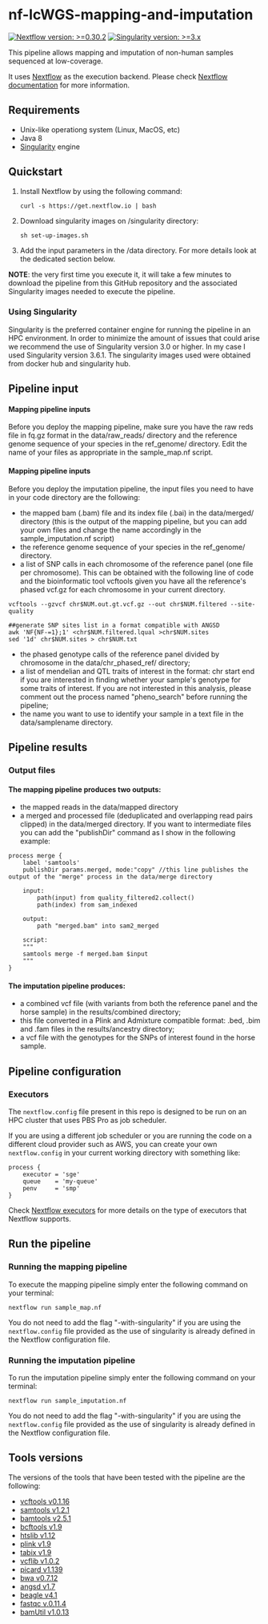 # nf-lcWGS-mapping-and-imputation

[![Nextflow version: >=0.30.2](https://img.shields.io/badge/nextflow-%E2%89%A50.30.2-brightgreen.svg)](http://nextflow.io)
[![Singularity version: >=3.x](https://img.shields.io/badge/singularity-3.x-blue.svg)](http://sylabs.io/singularity)

This pipeline allows mapping and imputation of non-human samples sequenced at low-coverage.

It uses [Nextflow](http://www.nextflow.io) as the execution backend. Please check [Nextflow documentation](http://www.nextflow.io/docs/latest/index.html) for more information.

## Requirements

- Unix-like operationg system (Linux, MacOS, etc)
- Java 8
- [Singularity](http://singularity.lbl.gov) engine

## Quickstart

1. Install Nextflow by using the following command:

    ```
    curl -s https://get.nextflow.io | bash
    ```

2. Download singularity images on /singularity directory:

    ```
    sh set-up-images.sh

    ```
3. Add the input parameters in the /data directory. For more details look at the dedicated section below. 

**NOTE**: the very first time you execute it, it will take a few minutes to download the pipeline from this GitHub repository and the associated Singularity images needed to execute the pipeline.

### Using Singularity

Singularity is the preferred container engine for running the pipeline in an HPC environment. In order to minimize the amount of issues that could arise we recommend the use of Singularity version 3.0 or higher. In my case I used Singularity version 3.6.1. The singularity images used were obtained from docker hub and singularity hub.

## Pipeline input
#### Mapping pipeline inputs
Before you deploy the mapping pipeline, make sure you have the raw reds file in fq.gz format in the data/raw_reads/ directory and the reference genome sequence of your species in the ref_genome/ directory. Edit the name of your files as appropriate in the sample_map.nf script. 

#### Mapping pipeline inputs
Before you deploy the imputation pipeline, the input files you need to have in your code directory are the following:
* the mapped bam (.bam) file and its index file (.bai) in the data/merged/ directory (this is the output of the mapping pipeline, but you can add your own files and change the name accordingly in the sample_imputation.nf script)
* the reference genome sequence of your species in the ref_genome/ directory.
* a list of SNP calls in each chromosome of the reference panel (one file per chromosome). This can be obtained with the following line of code and the bioinformatic tool vcftools given you have all the reference's phased vcf.gz for each chromosome in your current directory. 

```
vcftools --gzvcf chr$NUM.out.gt.vcf.gz --out chr$NUM.filtered --site-quality

##generate SNP sites list in a format compatible with ANGSD
awk 'NF{NF-=1};1' <chr$NUM.filtered.lqual >chr$NUM.sites
sed '1d' chr$NUM.sites > chr$NUM.txt

```
* the phased genotype calls of the reference panel divided by chromosome in the data/chr_phased_ref/ directory;
* a list of mendelian and QTL traits of interest in the format: chr start end if you are interested in finding whether your sample's genotype for some traits of interest. If you are not interested in this analysis, please comment out the process named "pheno_search" before running the pipeline;
* the name you want to use to identify your sample in a text file in the data/samplename directory.

## Pipeline results
### Output files

#### The mapping pipeline produces two outputs: 
* the mapped reads in the data/mapped directory
* a merged and processed file (deduplicated and overlapping read pairs clipped) in the data/merged directory. If you want to intermediate files you can add the "publishDir" command as I show in the following example:

```
process	merge { 
    label 'samtools'
    publishDir params.merged, mode:"copy" //this line publishes the output of the "merge" process in the data/merge directory

    input:
        path(input) from quality_filtered2.collect()
        path(index) from sam_indexed

    output:
        path "merged.bam" into sam2_merged     

    script:
    """
    samtools merge -f merged.bam $input                                                                                      
    """
}
```

#### The imputation pipeline produces:
* a combined vcf file (with variants from both the reference panel and the horse sample) in the results/combined directory;
* this file converted in a Plink and Admixture compatible format: .bed, .bim and .fam files in the results/ancestry directory; 
* a vcf file with the genotypes for the SNPs of interest found in the horse sample. 

## Pipeline configuration

### Executors

The `nextflow.config` file present in this repo is designed to be run on an HPC cluster that uses PBS Pro as job scheduler.

If you are using a different job scheduler or you are running the code on a different cloud provider such as AWS, you can create your own `nextflow.config` in your current working directory with something like:

```
process {
    executor = 'sge'
    queue    = 'my-queue'
    penv     = 'smp'
}
```
Check [Nextflow executors](https://www.nextflow.io/docs/latest/executor.html) for more details on the type of executors that Nextflow supports.

## Run the pipeline
### Running the mapping pipeline
To execute the mapping pipeline simply enter the following command on your terminal:

```
nextflow run sample_map.nf
```
You do not need to add the flag "-with-singularity" if you are using the `nextflow.config` file provided as the use of singularity is already defined in the Nextflow configuration file.

### Running the imputation pipeline
To run the imputation pipeline simply enter the following command on your terminal:

```
nextflow run sample_imputation.nf
```
You do not need to add the flag "-with-singularity" if you are using the `nextflow.config` file provided as the use of singularity is already defined in the Nextflow configuration file.

##  Tools versions

The versions of the tools that have been tested with the pipeline are the following:

- [vcftools v0.1.16](https://github.com/vcftools/vcftools/releases/tag/v0.1.16)
- [samtools v1.2.1](https://github.com/samtools/samtools/releases/tag/1.2.1)
- [bamtools v2.5.1](https://github.com/pezmaster31/bamtools/releases/tag/v2.5.1)
- [bcftools v1.9](https://github.com/samtools/bcftools/releases/tag/1.9)
- [htslib v1.12](https://github.com/samtools/htslib/releases/tag/1.12)
- [plink v1.9](https://github.com/singemanator/MGL804-PLINK1.9)
- [tabix v1.9](https://github.com/samtools/tabix)
- [vcflib v1.0.2](https://github.com/vcflib/vcflib/tree/v1.0.2)
- [picard v1.139](https://github.com/broadinstitute/picard/releases/tag/1.139)
- [bwa v0.7.12](https://github.com/lh3/bwa/releases/tag/0.7.12)
- [angsd v1.7](https://github.com/ANGSD/angsd)
- [beagle v4.1](https://faculty.washington.edu/browning/beagle/b4_1.html)
- [fastqc v.0.11.4](https://github.com/s-andrews/FastQC)
- [bamUtil v1.0.13](https://github.com/statgen/bamUtil/releases/tag/v1.0.13)